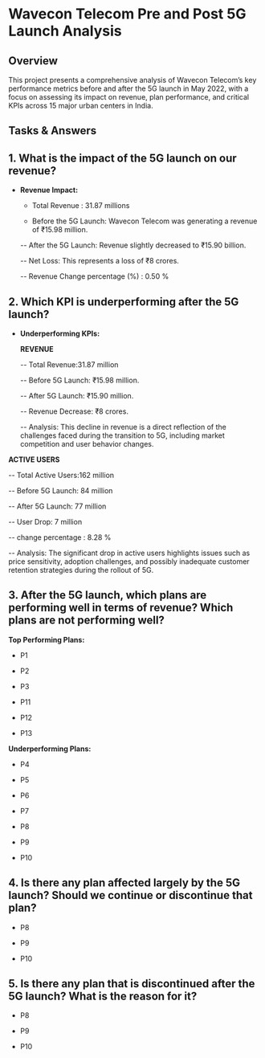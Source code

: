 # Wavecon Telecom Pre and Post 5G Launch Analysis

## Overview

This project presents a comprehensive analysis of Wavecon Telecom’s key performance metrics before and after the 5G launch in May 2022, with a focus on assessing its impact on revenue, plan performance, and critical KPIs across 15 major urban centers in India.

## Tasks & Answers

## 1. What is the impact of the 5G launch on our revenue?

- **Revenue Impact:**
  
  - Total Revenue : 31.87 millions

  - Before the 5G Launch: Wavecon Telecom was generating a revenue of ₹15.98 million.

  -- After the 5G Launch: Revenue slightly decreased to ₹15.90 billion.

  -- Net Loss: This represents a loss of ₹8 crores.

  -- Revenue Change percentage (%) : 0.50 %

## 2. Which KPI is underperforming after the 5G launch?

- **Underperforming KPIs:**

  **REVENUE**
 
  -- Total Revenue:31.87 million
  
  -- Before 5G Launch: ₹15.98 million.
  
  -- After 5G Launch: ₹15.90 million.
  
  -- Revenue Decrease: ₹8 crores.

  -- Analysis: This decline in revenue is a direct reflection of the challenges faced during the transition to 5G, including market competition and user behavior changes.

**ACTIVE USERS**

  -- Total Active Users:162 million

  -- Before 5G Launch: 84 million
  
  -- After 5G Launch: 77 million

  -- User Drop: 7 million

  -- change percentage : 8.28 %

  -- Analysis: The significant drop in active users highlights issues such as price sensitivity, adoption challenges, and possibly inadequate customer retention strategies during the rollout of 5G.

  ## 3. After the 5G launch, which plans are performing well in terms of revenue? Which plans are not performing well?

  **Top Performing Plans:**

  - P1

  - P2

  - P3

  - P11

  - P12

  - P13

**Underperforming Plans:**

- P4

- P5

- P6

- P7

- P8

- P9

- P10

## 4. Is there any plan affected largely by the 5G launch? Should we continue or discontinue that plan?

- P8

- P9

- P10

## 5. Is there any plan that is discontinued after the 5G launch? What is the reason for it?

- P8 

- P9

- P10
